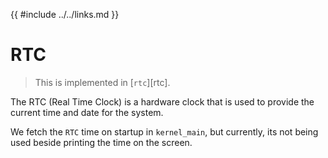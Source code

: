 {{ #include ../../links.md }}

# RTC

> This is implemented in [`rtc`][rtc].

The RTC (Real Time Clock) is a hardware clock that is used to provide the current time and date for the system.

We fetch the `RTC` time on startup in `kernel_main`, but currently, its not being used beside printing the time on the screen.
